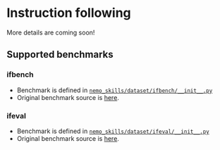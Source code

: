 # Instruction following

More details are coming soon!

## Supported benchmarks

### ifbench

- Benchmark is defined in [`nemo_skills/dataset/ifbench/__init__.py`](https://github.com/NVIDIA/NeMo-Skills/blob/main/nemo_skills/dataset/ifbench/__init__.py)
- Original benchmark source is [here](https://github.com/allenai/IFBench).

### ifeval

- Benchmark is defined in [`nemo_skills/dataset/ifeval/__init__.py`](https://github.com/NVIDIA/NeMo-Skills/blob/main/nemo_skills/dataset/ifeval/__init__.py)
- Original benchmark source is [here](https://github.com/google-research/google-research/tree/master/instruction_following_eval).
